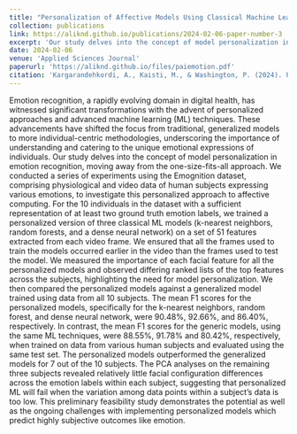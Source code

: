 ```yaml
---
title: "Personalization of Affective Models Using Classical Machine Learning: A Feasibility Study"
collection: publications
link: https://aliknd.github.io/publications/2024-02-06-paper-number-3
excerpt: 'Our study delves into the concept of model personalization in emotion recognition, moving away from the one-size-fits-all approach. We conducted a series of experiments using the Emognition dataset, comprising physiological and video data of human subjects expressing various emotions, to investigate this personalized approach to affective computing.'
date: 2024-02-06
venue: 'Applied Sciences Journal'
paperurl: 'https://aliknd.github.io/files/paiemotion.pdf'
citation: 'Kargarandehkordi, A., Kaisti, M., & Washington, P. (2024). Personalization of Affective Models Using Classical Machine Learning: A Feasibility Study. Applied Sciences, 14(4), 1337.'
---
```


Emotion recognition, a rapidly evolving domain in digital health, has witnessed significant transformations with the advent of personalized approaches and advanced machine learning (ML) techniques. These advancements have shifted the focus from traditional, generalized models to more individual-centric methodologies, underscoring the importance of understanding and catering to the unique emotional expressions of individuals. Our study delves into the concept of model personalization in emotion recognition, moving away from the one-size-fits-all approach. We conducted a series of experiments using the Emognition dataset, comprising physiological and video data of human subjects expressing various emotions, to investigate this personalized approach to affective computing. For the 10 individuals in the dataset with a sufficient representation of at least two ground truth emotion labels, we trained a personalized version of three classical ML models (k-nearest neighbors, random forests, and a dense neural network) on a set of 51 features extracted from each video frame. We ensured that all the frames used to train the models occurred earlier in the video than the frames used to test the model. We measured the importance of each facial feature for all the personalized models and observed differing ranked lists of the top features across the subjects, highlighting the need for model personalization. We then compared the personalized models against a generalized model trained using data from all 10 subjects. The mean F1 scores for the personalized models, specifically for the k-nearest neighbors, random forest, and dense neural network, were 90.48%, 92.66%, and 86.40%, respectively. In contrast, the mean F1 scores for the generic models, using the same ML techniques, were 88.55%, 91.78% and 80.42%, respectively, when trained on data from various human subjects and evaluated using the same test set. The personalized models outperformed the generalized models for 7 out of the 10 subjects. The PCA analyses on the remaining three subjects revealed relatively little facial configuration differences across the emotion labels within each subject, suggesting that personalized ML will fail when the variation among data points within a subject’s data is too low. This preliminary feasibility study demonstrates the potential as well as the ongoing challenges with implementing personalized models which predict highly subjective outcomes like emotion.
